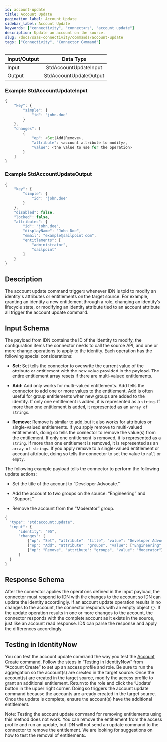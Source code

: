 ```yaml
---
id: account-update
title: Account Update
pagination_label: Account Update
sidebar_label: Account Update
keywords: ["connectivity", "connectors", "account update"]
description: Update an account on the source.
slug: /docs/saas-connectivity/commands/account-update
tags: ["Connectivity", "Connector Command"]
---
```


| Input/Output |  Data Type                  |
|:-------------|:---------------------------:|
| Input        | StdAccountUpdateInput       |
| Output       | StdAccountUpdateOutput      |

### Example StdAccountUpdateInput

```javascript
{
    "key": {
        "simple": {
            "id": "john.doe"
        }
    },
    "changes": [
        {
            "op": <Set|Add|Remove>,
            "attribute": <account attribute to modify>,
            "value": <the value to use for the operation>
        }
    ]
}
```

### Example StdAccountUpdateOutput

```javascript
{
    "key": {
        "simple": {
            "id": "john.doe"
        }
    },
    "disabled": false,
    "locked": false,
    "attributes": {
        "id": "john.doe",
        "displayName": "John Doe",
        "email": "example@sailpoint.com",
        "entitlements": [
            "administrator",
            "sailpoint"
        ]
    }
}
```

## Description

The account update command triggers whenever IDN is told to modify an identity's attributes or entitlements on the target source. For example, granting an identity a new entitlement through a role, changing an identity’s lifecycle state, or modifying an identity attribute tied to an account attribute all trigger the account update command.

## Input Schema

The payload from IDN contains the ID of the identity to modify, the configuration items the connector needs to call the source API, and one or more change operations to apply to the identity. Each operation has the following special considerations:

- **Set:** Set tells the connector to overwrite the current value of the attribute or entitlement with the new value provided in the payload. The entire entitlement array resets if there are multi-valued entitlements.

- **Add:** Add only works for multi-valued entitlements. Add tells the connector to add one or more values to the entitlement. Add is often useful for group entitlements when new groups are added to the identity. If only one entitlement is added, it is represented as a ```string```. If more than one entitlement is added, it represented as an ```array of strings```.

- **Remove:** Remove is similar to add, but it also works for attributes or single-valued entitlements. If you apply remove to multi-valued entitlements, doing so tells the connector to remove the value(s) from the entitlement. If only one entitlement is removed, it is represented as a ```string```. If more than one entitlement is removed, it is represented as an ```array of strings```. If you apply remove to a single-valued entitlement or account attribute, doing so tells the connector to set the value to ```null``` or ```empty```.

The following example payload tells the connector to perform the following update actions:

- Set the title of the account to “Developer Advocate.”

- Add the account to two groups on the source: “Engineering” and “Support.”

- Remove the account from the “Moderator” group.

```javascript
{
  "type": "std:account:update",
  "input": {
      "identity": "95",
      "changes": [
          {"op": "Set", "attribute": "title", "value": "Developer Advocate"},
          {"op": "Add", "attribute": "groups", "value": ["Engineering", "Support"]},
          {"op": "Remove", "attribute": "groups", "value": "Moderator"}
      ]
  }
}
```

## Response Schema

After the connector applies the operations defined in the input payload, the connector must respond to IDN with the changes to the account so IDN can update the identity accordingly. If an account update operation results in no changes to the account, the connector responds with an empty object ```{}```. If the update operation results in one or more changes to the account, the connector responds with the complete account as it exists in the source, just like an account read response. IDN can parse the response and apply the differences accordingly.

## Testing in IdentityNow

You can test the account update command the way you test the [Account Create](./account-create.md)  command. Follow the steps in “Testing in IdentityNow” from “Account Create” to set up an access profile and role. Be sure to run the aggregation so the account(s) are created in the target source. Once the account(s) are created in the target source, modify the access profile to grant an additional entitlement. Return to the role and click the ‘Update’ button in the upper right corner. Doing so triggers the account update command because the accounts are already created in the target source. Once the update is complete, ensure the account(s) have the additional entitlement.

Note: Testing the account update command for removing entitlements using this method does not work. You can remove the entitlement from the access profile and run an update, but IDN will not send an update command to the connector to remove the entitlement. We are looking for suggestions on how to test the removal of entitlements.
